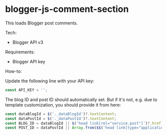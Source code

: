 # blogger-js-comment-section

This loads Blogger post comments.

Tech:
- Blogger API v3

Requirements:
- Blogger API key

How-to:

Update the following line with your API key:
```js
const API_KEY = '';
```

The blog ID and post ID should automatically set. But if it's not, e.g. due to template customization, you should provide it from here:
```js
const dataBlogId = $('._dataBlogId')?.textContent;
const dataPostId = $('._dataPostId')?.textContent;
const BLOG_ID = dataBlogId || $('head link[rel="service.post"]')?.href.split('feeds/')[1].split('/')[0];
const POST_ID = dataPostId || Array.from($$('head link[type="application/atom+xml"]')).find(e => e.href.includes('comments/default'))?.href.split('feeds/')[1].split('/')[0];
```
